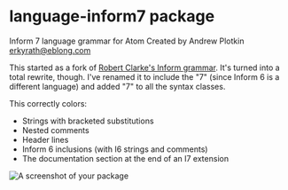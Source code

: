 # language-inform7 package

Inform 7 language grammar for Atom
Created by Andrew Plotkin <erkyrath@eblong.com>

This started as a fork of [Robert Clarke's Inform grammar][kumo]. It's turned into a total rewrite, though. I've renamed it to include the "7" (since Inform 6 is a different language) and added "7" to all the syntax classes.

[kumo]: https://github.com/kumo/language-inform

This correctly colors:

- Strings with bracketed substitutions
- Nested comments
- Header lines
- Inform 6 inclusions (with I6 strings and comments)
- The documentation section at the end of an I7 extension

![A screenshot of your package](https://f.cloud.github.com/assets/69169/2290250/c35d867a-a017-11e3-86be-cd7c5bf3ff9b.gif)

